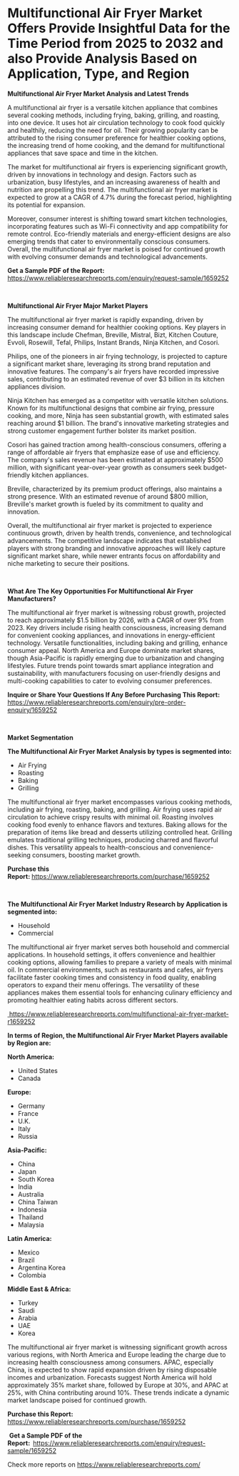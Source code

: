 <p><h1>Multifunctional Air Fryer Market Offers Provide Insightful Data for the Time Period from 2025 to 2032 and also Provide Analysis Based on Application, Type, and Region</h1></p><p><strong>Multifunctional Air Fryer Market Analysis and Latest Trends</strong></p>
<p><p>A multifunctional air fryer is a versatile kitchen appliance that combines several cooking methods, including frying, baking, grilling, and roasting, into one device. It uses hot air circulation technology to cook food quickly and healthily, reducing the need for oil. Their growing popularity can be attributed to the rising consumer preference for healthier cooking options, the increasing trend of home cooking, and the demand for multifunctional appliances that save space and time in the kitchen.</p><p>The market for multifunctional air fryers is experiencing significant growth, driven by innovations in technology and design. Factors such as urbanization, busy lifestyles, and an increasing awareness of health and nutrition are propelling this trend. The multifunctional air fryer market is expected to grow at a CAGR of 4.7% during the forecast period, highlighting its potential for expansion. </p><p>Moreover, consumer interest is shifting toward smart kitchen technologies, incorporating features such as Wi-Fi connectivity and app compatibility for remote control. Eco-friendly materials and energy-efficient designs are also emerging trends that cater to environmentally conscious consumers. Overall, the multifunctional air fryer market is poised for continued growth with evolving consumer demands and technological advancements.</p></p>
<p><strong>Get a Sample PDF of the Report:&nbsp;</strong> <a href="https://www.reliableresearchreports.com/enquiry/request-sample/1659252?utm_campaign=2030&utm_medium=2&utm_source=Github&utm_content=ia&utm_term=06022025&utm_id=multifunctional-air-fryer">https://www.reliableresearchreports.com/enquiry/request-sample/1659252</a></p>
<p>&nbsp;</p>
<p><strong>Multifunctional Air Fryer Major Market Players</strong></p>
<p><p>The multifunctional air fryer market is rapidly expanding, driven by increasing consumer demand for healthier cooking options. Key players in this landscape include Chefman, Breville, Mistral, Bizt, Kitchen Couture, Evvoli, Rosewill, Tefal, Philips, Instant Brands, Ninja Kitchen, and Cosori.</p><p>Philips, one of the pioneers in air frying technology, is projected to capture a significant market share, leveraging its strong brand reputation and innovative features. The company's air fryers have recorded impressive sales, contributing to an estimated revenue of over $3 billion in its kitchen appliances division.</p><p>Ninja Kitchen has emerged as a competitor with versatile kitchen solutions. Known for its multifunctional designs that combine air frying, pressure cooking, and more, Ninja has seen substantial growth, with estimated sales reaching around $1 billion. The brand's innovative marketing strategies and strong customer engagement further bolster its market position.</p><p>Cosori has gained traction among health-conscious consumers, offering a range of affordable air fryers that emphasize ease of use and efficiency. The company's sales revenue has been estimated at approximately $500 million, with significant year-over-year growth as consumers seek budget-friendly kitchen appliances.</p><p>Breville, characterized by its premium product offerings, also maintains a strong presence. With an estimated revenue of around $800 million, Breville's market growth is fueled by its commitment to quality and innovation.</p><p>Overall, the multifunctional air fryer market is projected to experience continuous growth, driven by health trends, convenience, and technological advancements. The competitive landscape indicates that established players with strong branding and innovative approaches will likely capture significant market share, while newer entrants focus on affordability and niche marketing to secure their positions.</p></p>
<p>&nbsp;</p>
<p><strong>What Are The Key Opportunities For Multifunctional Air Fryer Manufacturers?</strong></p>
<p><p>The multifunctional air fryer market is witnessing robust growth, projected to reach approximately $1.5 billion by 2026, with a CAGR of over 9% from 2023. Key drivers include rising health consciousness, increasing demand for convenient cooking appliances, and innovations in energy-efficient technology. Versatile functionalities, including baking and grilling, enhance consumer appeal. North America and Europe dominate market shares, though Asia-Pacific is rapidly emerging due to urbanization and changing lifestyles. Future trends point towards smart appliance integration and sustainability, with manufacturers focusing on user-friendly designs and multi-cooking capabilities to cater to evolving consumer preferences.</p></p>
<p><strong>Inquire or Share Your Questions If Any Before Purchasing This Report:</strong> <a href="https://www.reliableresearchreports.com/enquiry/pre-order-enquiry/1659252?utm_campaign=2030&utm_medium=2&utm_source=Github&utm_content=ia&utm_term=06022025&utm_id=multifunctional-air-fryer">https://www.reliableresearchreports.com/enquiry/pre-order-enquiry/1659252</a></p>
<p>&nbsp;</p>
<p><strong>Market Segmentation</strong></p>
<p><strong>The Multifunctional Air Fryer Market Analysis by types is segmented into:</strong></p>
<p><ul><li>Air Frying</li><li>Roasting</li><li>Baking</li><li>Grilling</li></ul></p>
<p><p>The multifunctional air fryer market encompasses various cooking methods, including air frying, roasting, baking, and grilling. Air frying uses rapid air circulation to achieve crispy results with minimal oil. Roasting involves cooking food evenly to enhance flavors and textures. Baking allows for the preparation of items like bread and desserts utilizing controlled heat. Grilling emulates traditional grilling techniques, producing charred and flavorful dishes. This versatility appeals to health-conscious and convenience-seeking consumers, boosting market growth.</p></p>
<p><strong>Purchase this Report:&nbsp;</strong><a href="https://www.reliableresearchreports.com/purchase/1659252?utm_campaign=2030&utm_medium=2&utm_source=Github&utm_content=ia&utm_term=06022025&utm_id=multifunctional-air-fryer">https://www.reliableresearchreports.com/purchase/1659252</a></p>
<p>&nbsp;</p>
<p><strong>The Multifunctional Air Fryer Market Industry Research by Application is segmented into:</strong></p>
<p><ul><li>Household</li><li>Commercial</li></ul></p>
<p><p>The multifunctional air fryer market serves both household and commercial applications. In household settings, it offers convenience and healthier cooking options, allowing families to prepare a variety of meals with minimal oil. In commercial environments, such as restaurants and cafes, air fryers facilitate faster cooking times and consistency in food quality, enabling operators to expand their menu offerings. The versatility of these appliances makes them essential tools for enhancing culinary efficiency and promoting healthier eating habits across different sectors.</p></p>
<p><a href="https://www.reliableresearchreports.com/multifunctional-air-fryer-market-r1659252?utm_campaign=2030&utm_medium=2&utm_source=Github&utm_content=ia&utm_term=06022025&utm_id=multifunctional-air-fryer">&nbsp;https://www.reliableresearchreports.com/multifunctional-air-fryer-market-r1659252</a></p>
<p><strong>In terms of Region, the Multifunctional Air Fryer Market Players available by Region are:</strong></p>
<p>
    <p> <strong> North America: </strong>
        <ul>
            <li>United States</li>
            <li>Canada</li>
        </ul>
        </p> 
    <p> <strong> Europe: </strong>
        <ul>
            <li>Germany</li>
            <li>France</li>
            <li>U.K.</li>
            <li>Italy</li>
            <li>Russia</li>
        </ul>
        </p> 
    <p> <strong> Asia-Pacific: </strong>
        <ul>
            <li>China</li>
            <li>Japan</li>
            <li>South Korea</li>
            <li>India</li>
            <li>Australia</li>
            <li>China Taiwan</li>
            <li>Indonesia</li>
            <li>Thailand</li>
            <li>Malaysia</li>
        </ul>
        </p> 
    <p> <strong> Latin America: </strong>
        <ul>
            <li>Mexico</li>
            <li>Brazil</li>
            <li>Argentina Korea</li>
            <li>Colombia</li>
        </ul>
        </p> 
    <p> <strong> Middle East & Africa: </strong>
        <ul>
            <li>Turkey</li>
            <li>Saudi</li>
            <li>Arabia</li>
            <li>UAE</li>
            <li>Korea</li>
        </ul>
    </p>
    </p>
<p><p>The multifunctional air fryer market is witnessing significant growth across various regions, with North America and Europe leading the charge due to increasing health consciousness among consumers. APAC, especially China, is expected to show rapid expansion driven by rising disposable incomes and urbanization. Forecasts suggest North America will hold approximately 35% market share, followed by Europe at 30%, and APAC at 25%, with China contributing around 10%. These trends indicate a dynamic market landscape poised for continued growth.</p></p>
<p><strong>Purchase this Report: </strong><a href="https://www.reliableresearchreports.com/purchase/1659252?utm_campaign=2030&utm_medium=2&utm_source=Github&utm_content=ia&utm_term=06022025&utm_id=multifunctional-air-fryer">https://www.reliableresearchreports.com/purchase/1659252</a></p>
<p>&nbsp;<strong>Get a Sample PDF of the Report:&nbsp;&nbsp;</strong><a href="https://www.reliableresearchreports.com/enquiry/request-sample/1659252?utm_campaign=2030&utm_medium=2&utm_source=Github&utm_content=ia&utm_term=06022025&utm_id=multifunctional-air-fryer">https://www.reliableresearchreports.com/enquiry/request-sample/1659252</a></p>
<p><strong></strong></p>
<p>Check more reports on <a href="https://www.reliableresearchreports.com/?utm_campaign=2030&utm_medium=2&utm_source=Github&utm_content=ia&utm_term=06022025&utm_id=multifunctional-air-fryer">https://www.reliableresearchreports.com/</a></p>